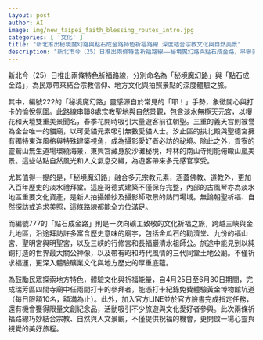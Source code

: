 ```yaml
---
layout: post
author: AI
image: img/new_taipei_faith_blessing_routes_intro.jpg
categories: [ '文化' ]
title: "新北推出秘境魔幻路與點石成金路特色祈福路線 深度結合宗教文化與自然美景"
description: "新北市今（25）日推出兩條特色祈福路線——秘境魔幻路與點石成金路，串聯多處宗教聖地、自然景觀與文化遺產，提供民眾結合祈福、攝影與地方歷史的多元旅遊體驗。活動期間內完成指定打卡任務，還能免費體驗黃金博物館坑道及獲得限量文創禮品，吸引眾多旅遊與文化愛好者參與。"
---
```

新北今（25）日推出兩條特色祈福路線，分別命名為「秘境魔幻路」與「點石成金路」，為民眾帶來結合宗教信仰、地方文化與拍照景點的深度體驗之旅。

其中，編號222的「秘境魔幻路」靈感源自於常見的「耶！」手勢，象徵開心與打卡的愉悅氛圍。此路線串聯8處宗教聖地與自然景觀，包含淡水無極天元宮，以櫻花和天壇雙重美景聞名，春季花開時吸引大量遊客前往朝聖。三重的義天宮則被譽為全台唯一的貓廟，以可愛貓元素吸引無數愛貓人士。汐止區的拱北殿與聖德宮擁有獨特東洋風格與特殊建築視角，成為攝影愛好者必訪的祕境。除此之外，貢寮的靈鷲山無生道場環繞海景，東興宮藏身於沙灘秘境，坪林的南山寺則能俯瞰山嵐美景。這些站點自然風光和人文氣息交織，為遊客帶來多元感官享受。

尤其值得一提的是，「秘境魔幻路」融合多元宗教元素，涵蓋佛教、道教外，更加入百年歷史的淡水禮拜堂。這座哥德式建築不僅保存完整，內部的古風琴亦為淡水地區重要文化資產，是新人拍攝婚紗及攝影師取景的熱門場域。無論朝聖祈福、自然探訪或追求美照，這條路線都能全方位滿足。

而編號777的「點石成金路」則是一次向礦工致敬的文化祈福之旅，跨越三峽與金九地區，沿途拜訪許多富含歷史意味的廟宇，包括金瓜石的勸濟堂、九份的福山宮、聖明宮與明聖宮，以及三峽的行修宮和長福巖清水祖師公。旅途中能見到以純銅打造的世界最大關公神像，以及帶有昭和時代風情的三代同堂土地公廟。不僅祈求福運，更深入體驗礦業文化與地方歷史的厚重底蘊。

為鼓勵民眾探索地方特色，體驗文化與祈福能量，自4月25日至6月30日期間，完成瑞芳區四間寺廟中任兩間打卡的參拜者，能憑打卡紀錄免費體驗黃金博物館坑道（每日限額10名，額滿為止）。此外，加入官方LINE並於官方臉書完成指定任務，還有機會獲得限量文創紀念品，活動吸引不少旅遊與文化愛好者參與。此次兩條祈福路線巧妙結合宗教、自然與人文景觀，不僅提供祝福的機會，更開啟一場心靈與視覺的美好旅程。